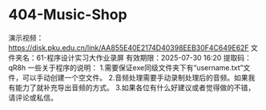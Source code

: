 # 404-Music-Shop
演示视频：https://disk.pku.edu.cn/link/AA855E40E2174D40398EEB30F4C649E62F
文件夹名：61-程序设计实习大作业录屏
有效期限：2025-07-30 16:20
提取码：qR8h
一些关于程序的说明：
1.需要保证exe同级文件夹下有“username.txt”文件，可以手动创建一个空文件。
2.音频处理需要手动录制处理后的音频。如果我有能力了就补充导出音频的方式。
3.如果各位有什么好建议或者觉得做的不错，请评论或私信。
